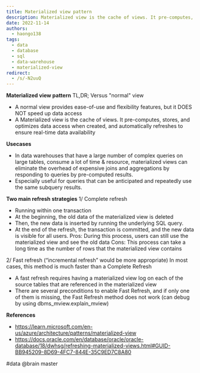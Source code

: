 ```yaml
---
title: Materialized view pattern
description: Materialized view is the cache of views. It pre-computes, stores, and optimizes data access when created, and automatically refreshes to ensure real-time data availability.
date: 2022-11-14
authors:
  - haongo138
tags:
  - data
  - database
  - sql
  - data-warehouse
  - materialized-view
redirect:
  - /s/-N2uuQ
---
```


**Materialized view pattern**
TL,DR;
Versus "normal" view

- A normal view provides ease-of-use and flexibility features, but it DOES NOT speed up data access
- A Materialized view is the cache of views. It pre-computes, stores, and optimizes data access when created, and automatically refreshes to ensure real-time data availability

**Usecases**

- In data warehouses that have a large number of complex queries on large tables, consume a lot of time & resource, materialized views can eliminate the overhead of expensive joins and aggregations by responding to queries by pre-computed results.
- Especially useful for queries that can be anticipated and repeatedly use the same subquery results.

**Two main refresh strategies**
1/ Complete refresh

- Running within one transaction
- At the beginning, the old data of the materialized view is deleted
- Then, the new data is inserted by running the underlying SQL query.
- At the end of the refresh, the transaction is committed, and the new data is visible for all users.
  Pros: During this process, users can still use the materialized view and see the old data
  Cons: This process can take a long time as the number of rows that the materialized view contains

2/ Fast refresh (“incremental refresh” would be more appropriate)
In most cases, this method is much faster than a Complete Refresh

- A fast refresh requires having a materialized view log on each of the source tables that are referenced in the materialized view
- There are several preconditions to enable Fast Refresh, and if only one of them is missing, the Fast Refresh method does not work (can debug by using dbms_mview.explain_mview)

**References**

- https://learn.microsoft.com/en-us/azure/architecture/patterns/materialized-view
- https://docs.oracle.com/en/database/oracle/oracle-database/18/dwhsg/refreshing-materialized-views.html#GUID-BB945209-8D69-4FC7-844E-35C9ED7C8A80

#data
@brain master
